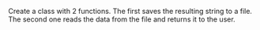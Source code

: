 Create a class with 2 functions. The first saves the resulting string to a file. 
The second one reads the data from the file and returns it to the user.